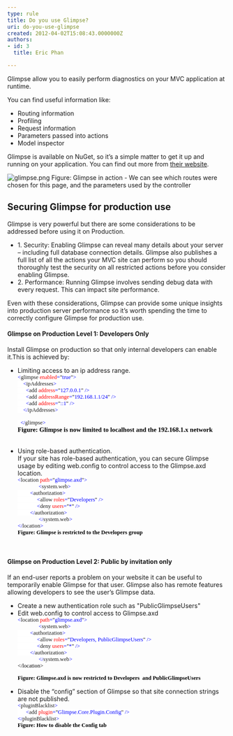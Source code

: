 ```yaml
---
type: rule
title: Do you use Glimpse?
uri: do-you-use-glimpse
created: 2012-04-02T15:08:43.0000000Z
authors:
- id: 3
  title: Eric Phan

---
```




<span class='intro'> Glimpse allow you to easily perform diagnostics on your MVC application at runtime. </span>

<p>You can find useful information like&#58;</p>
<ul>
<li>Routing information</li>
<li>Profiling</li>
<li>Request information</li>
<li>Parameters passed into actions</li>
<li>Model inspector</li>
</ul>
<p>Glimpse is available on NuGet, so it’s a simple matter to get it up and running on your application. You can find out more from <a href="http&#58;//getglimpse.com/" target="_blank">their website</a>.</p>
<img class="ms-rteCustom-ImageArea" alt="glimpse.png" src="/SoftwareDevelopment/RulesToBetterMVC/PublishingImages/glimpse.png" />
<span class="ms-rteCustom-FigureNormal">Figure&#58; Glimpse in action - We can see which routes were chosen for this page, and the parameters used by the controller</span><span class="ms-rteCustom-FigureNormal"></span>
<h2>Securing Glimpse for production use</h2>
<p>Glimpse is very powerful but there are some considerations to be addressed before using it on Production.
</p>
<ul><li>1. Security&#58; Enabling Glimpse can reveal many details about your server – including full database connection details. Glimpse also publishes a full list of all the actions your MVC site can perform so you should thoroughly test the security on all restricted actions before you consider enabling Glimpse.
</li>
<li>2. Performance&#58; Running Glimpse involves sending debug data with every request. This can impact site performance.
</li></ul>

<p>Even with these considerations, Glimpse can provide some unique insights into production server performance so it’s worth spending the time to correctly configure Glimpse for production use.</p>

<h4>Glimpse on Production Level 1&#58; Developers Only</h4>
<p>Install Glimpse on production so that only internal developers can enable it.This is achieved by&#58;
</p>
<ul><li>Limiting access to an ip address range.
<br>

<div style="margin&#58;0cm 0cm 0pt;"><span style="background&#58;white;color&#58;blue;font-family&#58;consolas;font-size&#58;9.5pt;">&lt;</span><span style="background&#58;white;font-family&#58;consolas;font-size&#58;9.5pt;">glimpse</span><span style="background&#58;white;color&#58;blue;font-family&#58;consolas;font-size&#58;9.5pt;"> </span><span style="background&#58;white;color&#58;red;font-family&#58;consolas;font-size&#58;9.5pt;">enabled</span><span style="background&#58;white;color&#58;blue;font-family&#58;consolas;font-size&#58;9.5pt;">=</span><span style="background&#58;white;color&#58;black;font-family&#58;consolas;font-size&#58;9.5pt;">&quot;</span><span style="background&#58;white;color&#58;blue;font-family&#58;consolas;font-size&#58;9.5pt;">true</span><span style="background&#58;white;color&#58;black;font-family&#58;consolas;font-size&#58;9.5pt;">&quot;</span><span style="background&#58;white;color&#58;blue;font-family&#58;consolas;font-size&#58;9.5pt;">&gt;</span><span style="background&#58;white;color&#58;black;font-family&#58;consolas;font-size&#58;9.5pt;"></span></div>

<div style="margin&#58;0cm 0cm 0pt;"><span style="background&#58;white;color&#58;blue;font-family&#58;consolas;font-size&#58;9.5pt;">&#160;&#160;&#160; &lt;</span><span style="background&#58;white;font-family&#58;consolas;font-size&#58;9.5pt;">ipAddresses</span><span style="background&#58;white;color&#58;blue;font-family&#58;consolas;font-size&#58;9.5pt;">&gt;</span><span style="background&#58;white;color&#58;black;font-family&#58;consolas;font-size&#58;9.5pt;"></span></div>

<div style="margin&#58;0cm 0cm 0pt;"><span style="background&#58;white;color&#58;blue;font-family&#58;consolas;font-size&#58;9.5pt;">&#160;&#160;&#160;&#160;&#160; &lt;</span><span style="background&#58;white;font-family&#58;consolas;font-size&#58;9.5pt;">add</span><span style="background&#58;white;color&#58;blue;font-family&#58;consolas;font-size&#58;9.5pt;"> </span><span style="background&#58;white;color&#58;red;font-family&#58;consolas;font-size&#58;9.5pt;">address</span><span style="background&#58;white;color&#58;blue;font-family&#58;consolas;font-size&#58;9.5pt;">=</span><span style="background&#58;white;color&#58;black;font-family&#58;consolas;font-size&#58;9.5pt;">&quot;</span><span style="background&#58;white;color&#58;blue;font-family&#58;consolas;font-size&#58;9.5pt;">127.0.0.1</span><span style="background&#58;white;color&#58;black;font-family&#58;consolas;font-size&#58;9.5pt;">&quot;</span><span style="background&#58;white;color&#58;blue;font-family&#58;consolas;font-size&#58;9.5pt;"> /&gt;</span><span style="background&#58;white;color&#58;black;font-family&#58;consolas;font-size&#58;9.5pt;"></span></div>

<div style="margin&#58;0cm 0cm 0pt;"><span style="background&#58;white;color&#58;blue;font-family&#58;consolas;font-size&#58;9.5pt;">&#160;&#160;&#160;&#160;&#160; &lt;</span><span style="background&#58;white;font-family&#58;consolas;font-size&#58;9.5pt;">add</span><span style="background&#58;white;color&#58;blue;font-family&#58;consolas;font-size&#58;9.5pt;"> </span><span style="background&#58;white;color&#58;red;font-family&#58;consolas;font-size&#58;9.5pt;">addressRange</span><span style="background&#58;white;color&#58;blue;font-family&#58;consolas;font-size&#58;9.5pt;">=</span><span style="background&#58;white;color&#58;black;font-family&#58;consolas;font-size&#58;9.5pt;">&quot;</span><span style="background&#58;white;color&#58;blue;font-family&#58;consolas;font-size&#58;9.5pt;">192.168.1.1/24</span><span style="background&#58;white;color&#58;black;font-family&#58;consolas;font-size&#58;9.5pt;">&quot;</span><span style="background&#58;white;color&#58;blue;font-family&#58;consolas;font-size&#58;9.5pt;"> /&gt;</span><span style="background&#58;white;color&#58;black;font-family&#58;consolas;font-size&#58;9.5pt;"></span></div>

<div style="margin&#58;0cm 0cm 0pt;"><span style="background&#58;white;color&#58;blue;font-family&#58;consolas;font-size&#58;9.5pt;">&#160;&#160;&#160;&#160;&#160; &lt;</span><span style="background&#58;white;font-family&#58;consolas;font-size&#58;9.5pt;">add</span><span style="background&#58;white;color&#58;blue;font-family&#58;consolas;font-size&#58;9.5pt;"> </span><span style="background&#58;white;color&#58;red;font-family&#58;consolas;font-size&#58;9.5pt;">address</span><span style="background&#58;white;color&#58;blue;font-family&#58;consolas;font-size&#58;9.5pt;">=</span><span style="background&#58;white;color&#58;black;font-family&#58;consolas;font-size&#58;9.5pt;">&quot;</span><span style="background&#58;white;color&#58;blue;font-family&#58;consolas;font-size&#58;9.5pt;">&#58;&#58;1</span><span style="background&#58;white;color&#58;black;font-family&#58;consolas;font-size&#58;9.5pt;">&quot;</span><span style="background&#58;white;color&#58;blue;font-family&#58;consolas;font-size&#58;9.5pt;"> /&gt;</span><span style="background&#58;white;color&#58;black;font-family&#58;consolas;font-size&#58;9.5pt;"></span></div>

<div style="margin&#58;0cm 0cm 0pt;"><span style="background&#58;white;color&#58;blue;font-family&#58;consolas;font-size&#58;9.5pt;">&#160;&#160;&#160; &lt;/</span><span style="background&#58;white;font-family&#58;consolas;font-size&#58;9.5pt;">ipAddresses</span><span style="background&#58;white;color&#58;blue;font-family&#58;consolas;font-size&#58;9.5pt;">&gt;</span><span style="background&#58;white;color&#58;black;font-family&#58;consolas;font-size&#58;9.5pt;"></span></div>

<span style="background&#58;white;color&#58;blue;font-family&#58;consolas;font-size&#58;9.5pt;">&#160; &lt;/</span><span style="background&#58;white;font-family&#58;consolas;font-size&#58;9.5pt;">glimpse</span><span style="background&#58;white;color&#58;blue;font-family&#58;consolas;font-size&#58;9.5pt;">&gt;<br><span style="color&#58;rgb(0, 0, 0);font-family&#58;'calibri','sans-serif';font-size&#58;11pt;"><strong>Figure&#58; Glimpse is
now limited to localhost and the 192.168.1.x network</strong></span></span><span style="font-family&#58;'calibri','sans-serif';font-size&#58;11pt;"><br>
<br>
</span></li>
<li>Using role-based authentication.<br>If your site has role-based authentication, you can secure Glimpse usage by editing web.config to control access to the Glimpse.axd location.<br>

<div style="margin&#58;0cm 0cm 0pt;"><span style="background&#58;white;color&#58;blue;font-family&#58;consolas;font-size&#58;9.5pt;">&lt;</span><span style="background&#58;white;font-family&#58;consolas;font-size&#58;9.5pt;">location</span><span style="background&#58;white;color&#58;blue;font-family&#58;consolas;font-size&#58;9.5pt;"> </span><span style="background&#58;white;color&#58;red;font-family&#58;consolas;font-size&#58;9.5pt;">path</span><span style="background&#58;white;color&#58;blue;font-family&#58;consolas;font-size&#58;9.5pt;">=</span><span style="background&#58;white;color&#58;black;font-family&#58;consolas;font-size&#58;9.5pt;">&quot;</span><span style="background&#58;white;color&#58;blue;font-family&#58;consolas;font-size&#58;9.5pt;">glimpse.axd</span><span style="background&#58;white;color&#58;black;font-family&#58;consolas;font-size&#58;9.5pt;">&quot;</span><span style="background&#58;white;color&#58;blue;font-family&#58;consolas;font-size&#58;9.5pt;">&gt;</span><span style="background&#58;white;color&#58;black;font-family&#58;consolas;font-size&#58;9.5pt;"></span></div>

<div style="margin&#58;0cm 0cm 0pt;text-indent&#58;36pt;"><span style="background&#58;white;color&#58;blue;font-family&#58;consolas;font-size&#58;9.5pt;">&lt;</span><span style="background&#58;white;font-family&#58;consolas;font-size&#58;9.5pt;">system.web</span><span style="background&#58;white;color&#58;blue;font-family&#58;consolas;font-size&#58;9.5pt;">&gt;</span><span style="background&#58;white;color&#58;black;font-family&#58;consolas;font-size&#58;9.5pt;"></span></div>

<div style="margin&#58;0cm 0cm 0pt;"><span style="background&#58;white;color&#58;blue;font-family&#58;consolas;font-size&#58;9.5pt;">&#160;&#160;&#160;&#160;&#160;&#160; &#160; &lt;</span><span style="background&#58;white;font-family&#58;consolas;font-size&#58;9.5pt;">authorization</span><span style="background&#58;white;color&#58;blue;font-family&#58;consolas;font-size&#58;9.5pt;">&gt;</span><span style="background&#58;white;color&#58;black;font-family&#58;consolas;font-size&#58;9.5pt;"></span></div>

<div style="margin&#58;0cm 0cm 0pt;"><span style="background&#58;white;color&#58;blue;font-family&#58;consolas;font-size&#58;9.5pt;">&#160;&#160;&#160;&#160;&#160;
&#160;&#160;&#160;&#160;&#160;&#160;&#160; &lt;</span><span style="background&#58;white;font-family&#58;consolas;font-size&#58;9.5pt;">allow</span><span style="background&#58;white;color&#58;blue;font-family&#58;consolas;font-size&#58;9.5pt;"> </span><span style="background&#58;white;color&#58;red;font-family&#58;consolas;font-size&#58;9.5pt;">roles</span><span style="background&#58;white;color&#58;blue;font-family&#58;consolas;font-size&#58;9.5pt;">=</span><span style="background&#58;white;color&#58;black;font-family&#58;consolas;font-size&#58;9.5pt;">&quot;</span><span style="background&#58;white;color&#58;blue;font-family&#58;consolas;font-size&#58;9.5pt;">Developers</span><span style="background&#58;white;color&#58;black;font-family&#58;consolas;font-size&#58;9.5pt;">&quot;</span><span style="background&#58;white;color&#58;blue;font-family&#58;consolas;font-size&#58;9.5pt;"> /&gt;</span><span style="background&#58;white;color&#58;black;font-family&#58;consolas;font-size&#58;9.5pt;"></span></div>

<div style="margin&#58;0cm 0cm 0pt;"><span style="background&#58;white;color&#58;blue;font-family&#58;consolas;font-size&#58;9.5pt;">&#160;&#160;&#160;&#160;&#160;
&#160;&#160;&#160;&#160;&#160;&#160;&#160; &lt;</span><span style="background&#58;white;font-family&#58;consolas;font-size&#58;9.5pt;">deny</span><span style="background&#58;white;color&#58;blue;font-family&#58;consolas;font-size&#58;9.5pt;"> </span><span style="background&#58;white;color&#58;red;font-family&#58;consolas;font-size&#58;9.5pt;">users</span><span style="background&#58;white;color&#58;blue;font-family&#58;consolas;font-size&#58;9.5pt;">=</span><span style="background&#58;white;color&#58;black;font-family&#58;consolas;font-size&#58;9.5pt;">&quot;</span><span style="background&#58;white;color&#58;blue;font-family&#58;consolas;font-size&#58;9.5pt;">*</span><span style="background&#58;white;color&#58;black;font-family&#58;consolas;font-size&#58;9.5pt;">&quot;</span><span style="background&#58;white;color&#58;blue;font-family&#58;consolas;font-size&#58;9.5pt;">
/&gt;</span><span style="background&#58;white;color&#58;black;font-family&#58;consolas;font-size&#58;9.5pt;"></span></div>

<div style="margin&#58;0cm 0cm 0pt;"><span style="background&#58;white;color&#58;blue;font-family&#58;consolas;font-size&#58;9.5pt;">&#160;&#160;&#160; &#160;&#160; &#160;&#160;&lt;/</span><span style="background&#58;white;font-family&#58;consolas;font-size&#58;9.5pt;">authorization</span><span style="background&#58;white;color&#58;blue;font-family&#58;consolas;font-size&#58;9.5pt;">&gt;</span><span style="background&#58;white;color&#58;black;font-family&#58;consolas;font-size&#58;9.5pt;"></span></div>

<div style="margin&#58;0cm 0cm 0pt;text-indent&#58;36pt;"><span style="background&#58;white;color&#58;blue;font-family&#58;consolas;font-size&#58;9.5pt;">&lt;/</span><span style="background&#58;white;font-family&#58;consolas;font-size&#58;9.5pt;">system.web</span><span style="background&#58;white;color&#58;blue;font-family&#58;consolas;font-size&#58;9.5pt;">&gt;</span><span style="background&#58;white;color&#58;black;font-family&#58;consolas;font-size&#58;9.5pt;"></span></div>

<div style="margin&#58;0cm 0cm 0pt;"><span style="background&#58;white;color&#58;blue;font-family&#58;consolas;font-size&#58;9.5pt;">&lt;/</span><span style="background&#58;white;font-family&#58;consolas;font-size&#58;9.5pt;">location</span><span style="background&#58;white;color&#58;blue;font-family&#58;consolas;font-size&#58;9.5pt;">&gt;</span><span style="color&#58;blue;font-family&#58;consolas;font-size&#58;9.5pt;">

<div style="margin&#58;0cm 0cm 0pt;color&#58;rgb(0, 0, 0);"><b><font face="Calibri">Figure&#58; Glimpse is restricted to the Developers group</font></b></div>

</span></div>

</li></ul>
<p>&#160;</p>

<h4>Glimpse on Production Level 2&#58; Public by invitation only</h4>
<p>If an end-user reports a problem on your website it can be useful to temporarily enable Glimpse for that user. Glimpse also has remote features allowing developers to see the user’s Glimpse data.
</p>
<ul><li>Create a new authentication role such as &quot;PublicGlimpseUsers&quot;</li>
<li>Edit web.config to control access to Glimpse.axd<br>

<div style="margin&#58;0cm 0cm 0pt;"><span style="background&#58;white;color&#58;blue;font-family&#58;consolas;font-size&#58;9.5pt;">&lt;</span><span style="background&#58;white;font-family&#58;consolas;font-size&#58;9.5pt;">location</span><span style="background&#58;white;color&#58;blue;font-family&#58;consolas;font-size&#58;9.5pt;"> </span><span style="background&#58;white;color&#58;red;font-family&#58;consolas;font-size&#58;9.5pt;">path</span><span style="background&#58;white;color&#58;blue;font-family&#58;consolas;font-size&#58;9.5pt;">=</span><span style="background&#58;white;color&#58;black;font-family&#58;consolas;font-size&#58;9.5pt;">&quot;</span><span style="background&#58;white;color&#58;blue;font-family&#58;consolas;font-size&#58;9.5pt;">glimpse.axd</span><span style="background&#58;white;color&#58;black;font-family&#58;consolas;font-size&#58;9.5pt;">&quot;</span><span style="background&#58;white;color&#58;blue;font-family&#58;consolas;font-size&#58;9.5pt;">&gt;</span><span style="background&#58;white;color&#58;black;font-family&#58;consolas;font-size&#58;9.5pt;"></span></div>

<div style="margin&#58;0cm 0cm 0pt;text-indent&#58;36pt;"><span style="background&#58;white;color&#58;blue;font-family&#58;consolas;font-size&#58;9.5pt;">&lt;</span><span style="background&#58;white;font-family&#58;consolas;font-size&#58;9.5pt;">system.web</span><span style="background&#58;white;color&#58;blue;font-family&#58;consolas;font-size&#58;9.5pt;">&gt;</span><span style="background&#58;white;color&#58;black;font-family&#58;consolas;font-size&#58;9.5pt;"></span></div>

<div style="margin&#58;0cm 0cm 0pt;"><span style="background&#58;white;color&#58;blue;font-family&#58;consolas;font-size&#58;9.5pt;">&#160;&#160;&#160;&#160;&#160;&#160; &#160; &lt;</span><span style="background&#58;white;font-family&#58;consolas;font-size&#58;9.5pt;">authorization</span><span style="background&#58;white;color&#58;blue;font-family&#58;consolas;font-size&#58;9.5pt;">&gt;</span><span style="background&#58;white;color&#58;black;font-family&#58;consolas;font-size&#58;9.5pt;"></span></div>

<div style="margin&#58;0cm 0cm 0pt;"><span style="background&#58;white;color&#58;blue;font-family&#58;consolas;font-size&#58;9.5pt;">&#160;&#160;&#160;&#160;&#160;
&#160;&#160;&#160;&#160;&#160;&#160;&#160; &lt;</span><span style="background&#58;white;font-family&#58;consolas;font-size&#58;9.5pt;">allow</span><span style="background&#58;white;color&#58;blue;font-family&#58;consolas;font-size&#58;9.5pt;"> </span><span style="background&#58;white;color&#58;red;font-family&#58;consolas;font-size&#58;9.5pt;">roles</span><span style="background&#58;white;color&#58;blue;font-family&#58;consolas;font-size&#58;9.5pt;">=</span><span style="background&#58;white;color&#58;black;font-family&#58;consolas;font-size&#58;9.5pt;">&quot;</span><span style="background&#58;white;color&#58;blue;font-family&#58;consolas;font-size&#58;9.5pt;">Developers, PublicGlimpseUsers</span><span style="background&#58;white;color&#58;black;font-family&#58;consolas;font-size&#58;9.5pt;">&quot;</span><span style="background&#58;white;color&#58;blue;font-family&#58;consolas;font-size&#58;9.5pt;"> /&gt;</span><span style="background&#58;white;color&#58;black;font-family&#58;consolas;font-size&#58;9.5pt;"></span></div>

<div style="margin&#58;0cm 0cm 0pt;"><span style="background&#58;white;color&#58;blue;font-family&#58;consolas;font-size&#58;9.5pt;">&#160;&#160;&#160;&#160;&#160;
&#160;&#160;&#160;&#160;&#160;&#160;&#160; &lt;</span><span style="background&#58;white;font-family&#58;consolas;font-size&#58;9.5pt;">deny</span><span style="background&#58;white;color&#58;blue;font-family&#58;consolas;font-size&#58;9.5pt;"> </span><span style="background&#58;white;color&#58;red;font-family&#58;consolas;font-size&#58;9.5pt;">users</span><span style="background&#58;white;color&#58;blue;font-family&#58;consolas;font-size&#58;9.5pt;">=</span><span style="background&#58;white;color&#58;black;font-family&#58;consolas;font-size&#58;9.5pt;">&quot;</span><span style="background&#58;white;color&#58;blue;font-family&#58;consolas;font-size&#58;9.5pt;">*</span><span style="background&#58;white;color&#58;black;font-family&#58;consolas;font-size&#58;9.5pt;">&quot;</span><span style="background&#58;white;color&#58;blue;font-family&#58;consolas;font-size&#58;9.5pt;">
/&gt;</span><span style="background&#58;white;color&#58;black;font-family&#58;consolas;font-size&#58;9.5pt;"></span></div>

<div style="margin&#58;0cm 0cm 0pt;"><span style="background&#58;white;color&#58;blue;font-family&#58;consolas;font-size&#58;9.5pt;">&#160;&#160;&#160; &#160;&#160; &#160;&#160;&lt;/</span><span style="background&#58;white;font-family&#58;consolas;font-size&#58;9.5pt;">authorization</span><span style="background&#58;white;color&#58;blue;font-family&#58;consolas;font-size&#58;9.5pt;">&gt;</span><span style="background&#58;white;color&#58;black;font-family&#58;consolas;font-size&#58;9.5pt;"></span></div>

<div style="margin&#58;0cm 0cm 0pt;text-indent&#58;36pt;"><span style="background&#58;white;color&#58;blue;font-family&#58;consolas;font-size&#58;9.5pt;">&lt;/</span><span style="background&#58;white;font-family&#58;consolas;font-size&#58;9.5pt;">system.web</span><span style="background&#58;white;color&#58;blue;font-family&#58;consolas;font-size&#58;9.5pt;">&gt;</span><span style="background&#58;white;color&#58;black;font-family&#58;consolas;font-size&#58;9.5pt;"></span></div>

<div style="margin&#58;0cm 0cm 0pt;"><span style="background&#58;white;color&#58;rgb(0, 0, 0);font-family&#58;consolas;font-size&#58;9.5pt;">&lt;/</span><span style="background&#58;white;color&#58;rgb(0, 0, 0);font-family&#58;consolas;font-size&#58;9.5pt;">location</span><span style="background&#58;white;color&#58;rgb(0, 0, 0);font-family&#58;consolas;font-size&#58;9.5pt;">&gt;</span><span style="color&#58;blue;font-family&#58;consolas;font-size&#58;9.5pt;"><span style="color&#58;rgb(0, 0, 0);">

</span><div style="margin&#58;0cm 0cm 0pt;"><b><font face="Calibri"><span style="color&#58;rgb(0, 0, 0);">Figure&#58; Glimpse.axd is now restricted to Developers&#160;
and PublicGlimpseUsers </span><br></font></b></div>

</span></div>

</li>
<li>Disable the “config” section of Glimpse so that site connection strings are not published. <br>

<div style="margin&#58;0cm 0cm 0pt;"><span style="background&#58;white;color&#58;blue;font-family&#58;consolas;font-size&#58;9.5pt;">&lt;</span><span style="background&#58;white;font-family&#58;consolas;font-size&#58;9.5pt;">pluginBlacklist</span><span style="background&#58;white;color&#58;blue;font-family&#58;consolas;font-size&#58;9.5pt;">&gt;</span><span style="background&#58;white;color&#58;black;font-family&#58;consolas;font-size&#58;9.5pt;"></span></div>

<div style="margin&#58;0cm 0cm 0pt;"><span style="background&#58;white;color&#58;blue;font-family&#58;consolas;font-size&#58;9.5pt;">&#160;&#160;&#160;&#160;&#160; &lt;</span><span style="background&#58;white;font-family&#58;consolas;font-size&#58;9.5pt;">add</span><span style="background&#58;white;color&#58;blue;font-family&#58;consolas;font-size&#58;9.5pt;"> </span><span style="background&#58;white;color&#58;red;font-family&#58;consolas;font-size&#58;9.5pt;">plugin</span><span style="background&#58;white;color&#58;blue;font-family&#58;consolas;font-size&#58;9.5pt;">=</span><span style="background&#58;white;color&#58;black;font-family&#58;consolas;font-size&#58;9.5pt;">&quot;</span><span style="background&#58;white;color&#58;blue;font-family&#58;consolas;font-size&#58;9.5pt;">Glimpse.Core.Plugin.Config</span><span style="background&#58;white;color&#58;black;font-family&#58;consolas;font-size&#58;9.5pt;">&quot;</span><span style="background&#58;white;color&#58;blue;font-family&#58;consolas;font-size&#58;9.5pt;"> /&gt;</span><span style="background&#58;white;color&#58;black;font-family&#58;consolas;font-size&#58;9.5pt;"></span></div>

<div style="margin&#58;0cm 0cm 0pt;"><span style="background&#58;white;color&#58;blue;font-family&#58;consolas;font-size&#58;9.5pt;">&lt;/</span><span style="background&#58;white;font-family&#58;consolas;font-size&#58;9.5pt;">pluginBlacklist</span><span style="background&#58;white;color&#58;blue;font-family&#58;consolas;font-size&#58;9.5pt;">&gt;<br><b style="color&#58;rgb(0, 0, 0);"><font face="Calibri">Figure&#58; How to disable the Config tab </font></b>

</span><span style="color&#58;blue;font-family&#58;consolas;font-size&#58;9.5pt;"></span></div>

</li>
<p>&#160;</p></ul>


